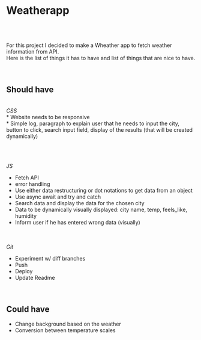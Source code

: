 # Weatherapp
<br><br>

For this project I decided to make a Wheather app to fetch weather information from API. <br>
Here is the list of things it has to have and list of things that are nice to have.<br>
<br><br>

## Should have
<br>
<i>CSS</i>

<br>
*  Website needs to be responsive <br>
*  Simple log, paragraph to explain user that he needs to input the city, button to click, search input field, display of the results (that will be created dynamically) <br>

<br><br>

<i>JS</i><br>
* Fetch API<br>
* error handling <br>
* Use either data restructuring or dot notations to get data from an object<br>
* Use async await and try and catch<br>
* Search data and display the data for the chosen city<br>
* Data to be dynamically visually displayed: city name, temp, feels_like, humidity<br>
* Inform user if he has entered wrong data (visually)<br>
<br><br>

<i>Git</i><br>
* Experiment w/ diff branches <br>
* Push<br>
* Deploy<br>
* Update Readme<br>
<br><br>
## Could have <br>
* Change background based on the weather <br>
* Conversion between temperature scales <br>

